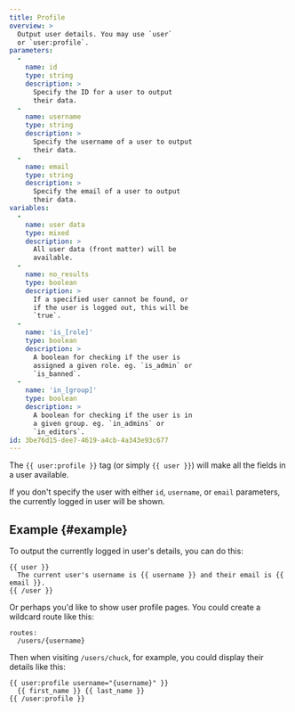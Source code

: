```yaml
---
title: Profile
overview: >
  Output user details. You may use `user`
  or `user:profile`.
parameters:
  -
    name: id
    type: string
    description: >
      Specify the ID for a user to output
      their data.
  -
    name: username
    type: string
    description: >
      Specify the username of a user to output
      their data.
  -
    name: email
    type: string
    description: >
      Specify the email of a user to output
      their data.
variables:
  -
    name: user data
    type: mixed
    description: >
      All user data (front matter) will be
      available.
  -
    name: no_results
    type: boolean
    description: >
      If a specified user cannot be found, or
      if the user is logged out, this will be
      `true`.
  -
    name: 'is_[role]'
    type: boolean
    description: >
      A boolean for checking if the user is
      assigned a given role. eg. `is_admin` or
      `is_banned`.
  -
    name: 'in_[group]'
    type: boolean
    description: >
      A boolean for checking if the user is in
      a given group. eg. `in_admins` or
      `in_editors`.
id: 3be76d15-dee7-4619-a4cb-4a343e93c677
---
```

The `{{ user:profile }}` tag (or simply `{{ user }}`) will make all the fields in a user available.

If you don't specify the user with either `id`, `username`, or `email` parameters, the currently logged in user will be shown.

## Example {#example}

To output the currently logged in user's details, you can do this:

```
{{ user }}
  The current user's username is {{ username }} and their email is {{ email }}.
{{ /user }}
```

Or perhaps you'd like to show user profile pages. You could create a wildcard route like this:

``` .language-yaml
routes:
  /users/{username}
```

Then when visiting `/users/chuck`, for example, you could display their details like this:

```
{{ user:profile username="{username}" }}
  {{ first_name }} {{ last_name }}
{{ /user:profile }}
```
